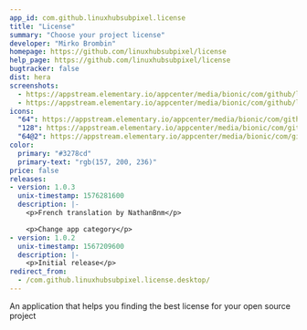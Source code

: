 ```yaml
---
app_id: com.github.linuxhubsubpixel.license
title: "License"
summary: "Choose your project license"
developer: "Mirko Brombin"
homepage: https://github.com/linuxhubsubpixel/license
help_page: https://github.com/linuxhubsubpixel/license
bugtracker: false
dist: hera
screenshots:
  - https://appstream.elementary.io/appcenter/media/bionic/com/github/linuxhubsubpixel.license/0000E0DD1069BF881217979682BD0C8F/screenshots/image-1_orig.png
  - https://appstream.elementary.io/appcenter/media/bionic/com/github/linuxhubsubpixel.license/0000E0DD1069BF881217979682BD0C8F/screenshots/image-2_orig.png
icons:
  "64": https://appstream.elementary.io/appcenter/media/bionic/com/github/linuxhubsubpixel.license/0000E0DD1069BF881217979682BD0C8F/icons/64x64/com.github.linuxhubsubpixel.license_com.github.linuxhubsubpixel.license.png
  "128": https://appstream.elementary.io/appcenter/media/bionic/com/github/linuxhubsubpixel.license/0000E0DD1069BF881217979682BD0C8F/icons/128x128/com.github.linuxhubsubpixel.license_com.github.linuxhubsubpixel.license.png
  "64@2": https://appstream.elementary.io/appcenter/media/bionic/com/github/linuxhubsubpixel.license/0000E0DD1069BF881217979682BD0C8F/icons/64x64@2/com.github.linuxhubsubpixel.license_com.github.linuxhubsubpixel.license.png
color:
  primary: "#3278cd"
  primary-text: "rgb(157, 200, 236)"
price: false
releases:
- version: 1.0.3
  unix-timestamp: 1576281600
  description: |-
    <p>French translation by NathanBnm</p>

    <p>Change app category</p>
- version: 1.0.2
  unix-timestamp: 1567209600
  description: |-
    <p>Initial release</p>
redirect_from:
  - /com.github.linuxhubsubpixel.license.desktop/
---
```


<p>An application that helps you finding the best license for your open source project</p>